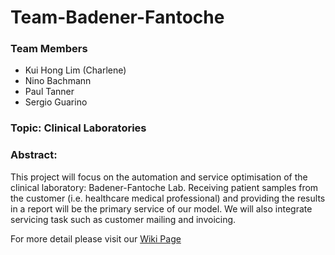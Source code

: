 # Team-Badener-Fantoche
### Team Members 
- Kui Hong Lim (Charlene) 
- Nino Bachmann
- Paul Tanner
- Sergio Guarino     

### Topic: Clinical Laboratories

### Abstract:
This project will focus on the automation and service optimisation of the clinical laboratory: Badener-Fantoche Lab. Receiving patient samples from the customer (i.e. healthcare medical professional) and providing the results in a report will be the primary service of our model. We will also integrate servicing task such as customer mailing and invoicing. 

For more detail please visit our [Wiki Page](https://github.com/DigiBP/Team-Badener-Fantoche/wiki/Team-Badener-Fantoche)
